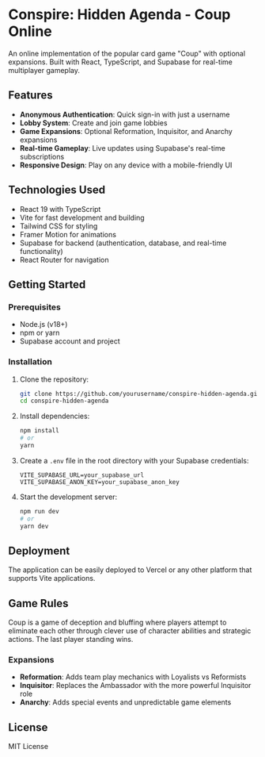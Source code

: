 # Conspire: Hidden Agenda - Coup Online

An online implementation of the popular card game "Coup" with optional expansions. Built with React, TypeScript, and Supabase for real-time multiplayer gameplay.

## Features

- **Anonymous Authentication**: Quick sign-in with just a username
- **Lobby System**: Create and join game lobbies
- **Game Expansions**: Optional Reformation, Inquisitor, and Anarchy expansions
- **Real-time Gameplay**: Live updates using Supabase's real-time subscriptions
- **Responsive Design**: Play on any device with a mobile-friendly UI

## Technologies Used

- React 19 with TypeScript
- Vite for fast development and building
- Tailwind CSS for styling
- Framer Motion for animations
- Supabase for backend (authentication, database, and real-time functionality)
- React Router for navigation

## Getting Started

### Prerequisites

- Node.js (v18+)
- npm or yarn
- Supabase account and project

### Installation

1. Clone the repository:
   ```bash
   git clone https://github.com/yourusername/conspire-hidden-agenda.git
   cd conspire-hidden-agenda
   ```

2. Install dependencies:
   ```bash
   npm install
   # or
   yarn
   ```

3. Create a `.env` file in the root directory with your Supabase credentials:
   ```
   VITE_SUPABASE_URL=your_supabase_url
   VITE_SUPABASE_ANON_KEY=your_supabase_anon_key
   ```

4. Start the development server:
   ```bash
   npm run dev
   # or
   yarn dev
   ```

## Deployment

The application can be easily deployed to Vercel or any other platform that supports Vite applications.

## Game Rules

Coup is a game of deception and bluffing where players attempt to eliminate each other through clever use of character abilities and strategic actions. The last player standing wins.

### Expansions

- **Reformation**: Adds team play mechanics with Loyalists vs Reformists
- **Inquisitor**: Replaces the Ambassador with the more powerful Inquisitor role
- **Anarchy**: Adds special events and unpredictable game elements

## License

MIT License
